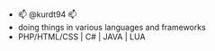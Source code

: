 - 📫 @kurdt94 📫 
- doing things in various languages and frameworks  
- PHP/HTML/CSS | C# | JAVA | LUA

